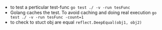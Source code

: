 - to test a perticular test-func `go test ./ -v -run tesFunc `
- Golang caches the test. To avoid caching and doing real execution `go test ./ -v -run tesFunc -count=1` 
- to check to stuct obj are equal `reflect.DeepEqual(obj1, obj2)`